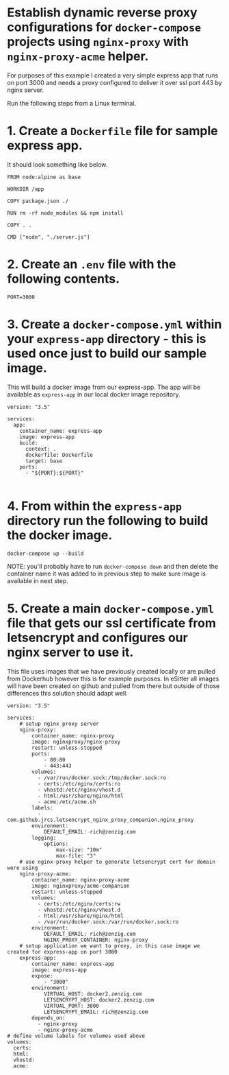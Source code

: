 # Establish dynamic reverse proxy configurations for `docker-compose` projects using `nginx-proxy` with `nginx-proxy-acme` helper.

For purposes of this example I created a very simple express app that runs on port 3000 and needs a proxy configured to deliver it over ssl port 443 by nginx server.


Run the following steps from a Linux terminal.

# 1. Create a `Dockerfile` file for sample express app.
It should look something like below.

```
FROM node:alpine as base

WORKDIR /app

COPY package.json ./

RUN rm -rf node_modules && npm install

COPY . .

CMD ["node", "./server.js"]
```
# 2. Create an `.env` file with the following contents.

```
PORT=3000

```

# 3. Create a `docker-compose.yml` within your `express-app` directory - this is used once just to build our sample image.
This will build a docker image from our express-app. The app will be available as `express-app` in our local docker image repository. 

```
version: "3.5"

services:
  app:
    container_name: express-app
    image: express-app
    build:
      context: .
      dockerfile: Dockerfile
      target: base      
    ports:
      - "${PORT}:${PORT}"
      
```

# 4. From within the `express-app` directory run the following to build the docker image.

```
docker-compose up --build

```
NOTE: you'll probably have to run `docker-compose down` and then delete the container name it was added to in previous step to make sure image is available in next step.

# 5. Create a main `docker-compose.yml` file that gets our ssl certificate from letsencrypt and configures our nginx server to use it.
This file uses images that we have previously created locally or are pulled from Dockerhub however this is for example purposes. In eSitter all images will have been created on github and pulled from there but outside of those differences this solution should adapt well.

```
version: "3.5"

services:
    # setup nginx proxy server
    nginx-proxy:
        container_name: nginx-proxy
        image: nginxproxy/nginx-proxy
        restart: unless-stopped
        ports:
            - 80:80
            - 443:443
        volumes:
          - /var/run/docker.sock:/tmp/docker.sock:ro
          - certs:/etc/nginx/certs:ro
          - vhostd:/etc/nginx/vhost.d
          - html:/usr/share/nginx/html
          - acme:/etc/acme.sh   
        labels:
          - com.github.jrcs.letsencrypt_nginx_proxy_companion.nginx_proxy  
        environment:
            DEFAULT_EMAIL: rich@zenzig.com
        logging:
            options:
                max-size: "10m"
                max-file: "3"
    # use nginx-proxy helper to generate letsencrypt cert for domain were using
    nginx-proxy-acme:
        container_name: nginx-proxy-acme
        image: nginxproxy/acme-companion
        restart: unless-stopped
        volumes:
          - certs:/etc/nginx/certs:rw
          - vhostd:/etc/nginx/vhost.d
          - html:/usr/share/nginx/html
          - /var/run/docker.sock:/var/run/docker.sock:ro
        environment:
            DEFAULT_EMAIL: rich@zenzig.com
            NGINX_PROXY_CONTAINER: nginx-proxy
    # setup application we want to proxy, in this case image we created for express-app on port 3000 
    express-app:
        container_name: express-app
        image: express-app
        expose:
            - "3000"
        environment:
            VIRTUAL_HOST: docker2.zenzig.com
            LETSENCRYPT_HOST: docker2.zenzig.com
            VIRTUAL_PORT: 3000
            LETSENCRYPT_EMAIL: rich@zenzig.com
        depends_on:
          - nginx-proxy
          - nginx-proxy-acme    
# define volume labels for volumes used above    
volumes:
  certs:
  html:
  vhostd:
  acme:

```  
